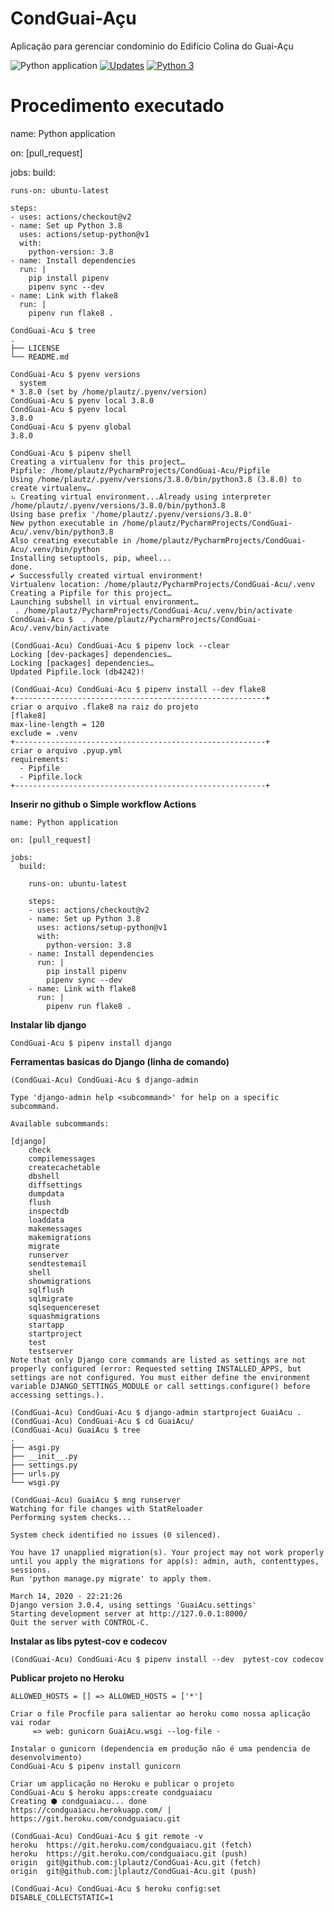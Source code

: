 # CondGuai-Açu
Aplicação para gerenciar condominio do Edifício Colina do Guai-Açu

![Python application](https://github.com/jlplautz/CondGuai-Acu/workflows/Python%20application/badge.svg)
[![Updates](https://pyup.io/repos/github/jlplautz/CondGuai-Acu/shield.svg)](https://pyup.io/repos/github/jlplautz/CondGuai-Acu/)
[![Python 3](https://pyup.io/repos/github/jlplautz/CondGuai-Acu/python-3-shield.svg)](https://pyup.io/repos/github/jlplautz/CondGuai-Acu/)


<h1>Procedimento executado</h1>

name: Python application

on: [pull_request]

jobs:
  build:

    runs-on: ubuntu-latest

    steps:
    - uses: actions/checkout@v2
    - name: Set up Python 3.8
      uses: actions/setup-python@v1
      with:
        python-version: 3.8
    - name: Install dependencies
      run: |
        pip install pipenv
        pipenv sync --dev
    - name: Link with flake8
      run: |
        pipenv run flake8 .
```
CondGuai-Acu $ tree
.
├── LICENSE
└── README.md

CondGuai-Acu $ pyenv versions
  system
* 3.8.0 (set by /home/plautz/.pyenv/version)
CondGuai-Acu $ pyenv local 3.8.0
CondGuai-Acu $ pyenv local
3.8.0
CondGuai-Acu $ pyenv global
3.8.0

CondGuai-Acu $ pipenv shell
Creating a virtualenv for this project…
Pipfile: /home/plautz/PycharmProjects/CondGuai-Acu/Pipfile
Using /home/plautz/.pyenv/versions/3.8.0/bin/python3.8 (3.8.0) to create virtualenv…
⠦ Creating virtual environment...Already using interpreter /home/plautz/.pyenv/versions/3.8.0/bin/python3.8
Using base prefix '/home/plautz/.pyenv/versions/3.8.0'
New python executable in /home/plautz/PycharmProjects/CondGuai-Acu/.venv/bin/python3.8
Also creating executable in /home/plautz/PycharmProjects/CondGuai-Acu/.venv/bin/python
Installing setuptools, pip, wheel...
done.
✔ Successfully created virtual environment! 
Virtualenv location: /home/plautz/PycharmProjects/CondGuai-Acu/.venv
Creating a Pipfile for this project…
Launching subshell in virtual environment…
 . /home/plautz/PycharmProjects/CondGuai-Acu/.venv/bin/activate
CondGuai-Acu $  . /home/plautz/PycharmProjects/CondGuai-Acu/.venv/bin/activate

(CondGuai-Acu) CondGuai-Acu $ pipenv lock --clear
Locking [dev-packages] dependencies…
Locking [packages] dependencies…
Updated Pipfile.lock (db4242)!

(CondGuai-Acu) CondGuai-Acu $ pipenv install --dev flake8
+--------------------------------------------------------+
criar o arquivo .flake8 na raiz do projeto
[flake8]
max-line-length = 120
exclude = .venv
+--------------------------------------------------------+
criar o arquivo .pyup.yml
requirements:
  - Pipfile
  - Pipfile.lock
+--------------------------------------------------------+
```

<b>Inserir no github o Simple workflow Actions</b>
```
name: Python application

on: [pull_request]

jobs:
  build:

    runs-on: ubuntu-latest

    steps:
    - uses: actions/checkout@v2
    - name: Set up Python 3.8
      uses: actions/setup-python@v1
      with:
        python-version: 3.8
    - name: Install dependencies
      run: |
        pip install pipenv
        pipenv sync --dev
    - name: Link with flake8
      run: |
        pipenv run flake8 .
```

<b>Instalar lib django</b>
```
CondGuai-Acu $ pipenv install django
```

<b>Ferramentas basicas do Django (linha de comando)</b>
```
(CondGuai-Acu) CondGuai-Acu $ django-admin

Type 'django-admin help <subcommand>' for help on a specific subcommand.

Available subcommands:

[django]
    check
    compilemessages
    createcachetable
    dbshell
    diffsettings
    dumpdata
    flush
    inspectdb
    loaddata
    makemessages
    makemigrations
    migrate
    runserver
    sendtestemail
    shell
    showmigrations
    sqlflush
    sqlmigrate
    sqlsequencereset
    squashmigrations
    startapp
    startproject
    test
    testserver
Note that only Django core commands are listed as settings are not properly configured (error: Requested setting INSTALLED_APPS, but settings are not configured. You must either define the environment variable DJANGO_SETTINGS_MODULE or call settings.configure() before accessing settings.).

(CondGuai-Acu) CondGuai-Acu $ django-admin startproject GuaiAcu .
(CondGuai-Acu) CondGuai-Acu $ cd GuaiAcu/
(CondGuai-Acu) GuaiAcu $ tree
.
├── asgi.py
├── __init__.py
├── settings.py
├── urls.py
└── wsgi.py

(CondGuai-Acu) GuaiAcu $ mng runserver
Watching for file changes with StatReloader
Performing system checks...

System check identified no issues (0 silenced).

You have 17 unapplied migration(s). Your project may not work properly until you apply the migrations for app(s): admin, auth, contenttypes, sessions.
Run 'python manage.py migrate' to apply them.

March 14, 2020 - 22:21:26
Django version 3.0.4, using settings 'GuaiAcu.settings'
Starting development server at http://127.0.0.1:8000/
Quit the server with CONTROL-C.
```

<b>Instalar as libs pytest-cov e codecov</b>
```
(CondGuai-Acu) CondGuai-Acu $ pipenv install --dev  pytest-cov codecov
```

<b>Publicar projeto no Heroku</b>
```
ALLOWED_HOSTS = [] => ALLOWED_HOSTS = ['*']

Criar o file Procfile para salientar ao heroku como nossa aplicação vai rodar
     => web: gunicorn GuaiAcu.wsgi --log-file -

Instalar o gunicorn (dependencia em produção não é uma pendencia de desenvolvimento)
CondGuai-Acu $ pipenv install gunicorn

Criar um applicação no Heroku e publicar o projeto
CondGuai-Acu $ heroku apps:create condguaiacu
Creating ⬢ condguaiacu... done
https://condguaiacu.herokuapp.com/ | https://git.heroku.com/condguaiacu.git

(CondGuai-Acu) CondGuai-Acu $ git remote -v
heroku  https://git.heroku.com/condguaiacu.git (fetch)
heroku  https://git.heroku.com/condguaiacu.git (push)
origin  git@github.com:jlplautz/CondGuai-Acu.git (fetch)
origin  git@github.com:jlplautz/CondGuai-Acu.git (push)

(CondGuai-Acu) CondGuai-Acu $ heroku config:set DISABLE_COLLECTSTATIC=1
```